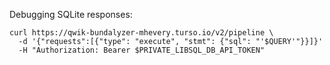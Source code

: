 Debugging SQLite responses:

```
curl https://qwik-bundalyzer-mhevery.turso.io/v2/pipeline \
  -d '{"requests":[{"type": "execute", "stmt": {"sql": "'$QUERY'"}}]}'
  -H "Authorization: Bearer $PRIVATE_LIBSQL_DB_API_TOKEN"
```
